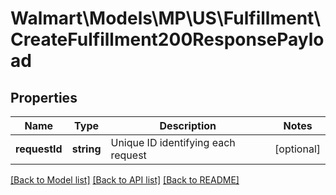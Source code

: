 # Walmart\Models\MP\US\Fulfillment\CreateFulfillment200ResponsePayload

## Properties

Name | Type | Description | Notes
------------ | ------------- | ------------- | -------------
**requestId** | **string** | Unique ID identifying each request | [optional]


[[Back to Model list]](./) [[Back to API list]](../../../../../README.md#supported-apis) [[Back to README]](../../../../../README.md)
